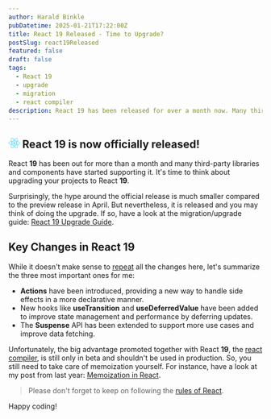 ```yaml
---
author: Harald Binkle
pubDatetime: 2025-01-21T17:22:00Z
title: React 19 Released - Time to Upgrade?
postSlug: react19Released
featured: false
draft: false
tags:
  - React 19
  - upgrade
  - migration
  - react compiler
description: React 19 has been released for over a month now. Many third-party libraries and components support it, so it's time to consider using it for your projects.
---
```


## <img alt="React-icon" src="../../../public/assets/React-icon.svg" style="all: unset;height: 20px"> React 19 is now officially released!

React **19** has been out for more than a month and many third-party libraries and components have started supporting it. It's time to think about upgrading your projects to React **19**.

Surprisingly, the hype around the official release is much smaller compared to the preview release in April. But nevertheless, it is released and you may think of doing the upgrade.
If so, have a look at the migration/upgrade guide: [React 19 Upgrade Guide](https://react.dev/blog/2024/04/25/react-19-upgrade-guide).

## Key Changes in React 19

While it doesn't make sense to [repeat](https://react.dev/blog/2024/12/05/react-19) all the changes here, let's summarize the three most important ones for me:

- **Actions** have been introduced, providing a new way to handle side effects in a more declarative manner.
- New hooks like **useTransition** and **useDeferredValue** have been added to improve state management and performance by deferring updates.
- The **Suspense** API has been extended to support more use cases and improve data fetching.

Unfortunately, the big advantage promoted together with React **19**, the [react compiler](https://react.dev/blog/2024/10/21/react-compiler-beta-release), is still only in beta and shouldn't be used in production. So, you still need to take care of memoization yourself. For instance, have a look at my post from last year: [Memoization in React](https://harrybin.de/posts/ifcomponent/).

> Please don't forget to keep on following the [rules of React](https://react.dev/reference/rules).

Happy coding!
